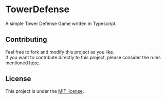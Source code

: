 # TowerDefense
A simple Tower Defense Game written in Typescript.

## Contributing
Feel free to fork and modify this project as you like.  
If you want to contribute directly to this project, please consider the rules mentioned [here](docs/CONTRIBUTING.md).

## License
This project is under the [MIT license](LICENSE).
